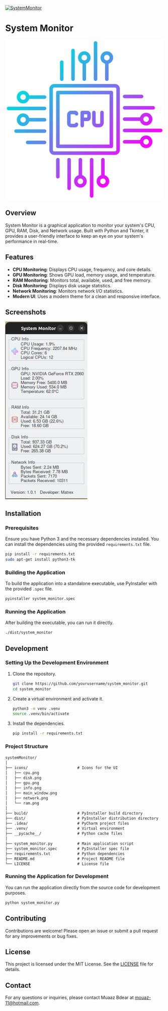 [![SystemMonitor](https://github.com/Mizoo1/systemMonitor/actions/workflows/ci-cd.yml/badge.svg)](https://github.com/Mizoo1/systemMonitor/actions/workflows/ci-cd.yml)
# System Monitor

![System Monitor Icon](icons/cpu.png)

## Overview

System Monitor is a graphical application to monitor your system's CPU, GPU, RAM, Disk, and Network usage. Built with Python and Tkinter, it provides a user-friendly interface to keep an eye on your system's performance in real-time.

## Features

- **CPU Monitoring**: Displays CPU usage, frequency, and core details.
- **GPU Monitoring**: Shows GPU load, memory usage, and temperature.
- **RAM Monitoring**: Monitors total, available, used, and free memory.
- **Disk Monitoring**: Displays disk usage statistics.
- **Network Monitoring**: Monitors network I/O statistics.
- **Modern UI**: Uses a modern theme for a clean and responsive interface.

## Screenshots

![System Monitor Screenshot](icons/main_window.png)

## Installation

### Prerequisites

Ensure you have Python 3 and the necessary dependencies installed. You can install the dependencies using the provided `requirements.txt` file.

```bash
pip install -r requirements.txt
sudo apt-get install python3-tk
```

### Building the Application

To build the application into a standalone executable, use PyInstaller with the provided `.spec` file.

```bash
pyinstaller system_monitor.spec
```

### Running the Application

After building the executable, you can run it directly.

```bash
./dist/system_monitor
```

## Development

### Setting Up the Development Environment

1. Clone the repository.
   ```bash
   git clone https://github.com/yourusername/system_monitor.git
   cd system_monitor
   ```

2. Create a virtual environment and activate it.
   ```bash
   python3 -m venv .venv
   source .venv/bin/activate
   ```

3. Install the dependencies.
   ```bash
   pip install -r requirements.txt
   ```

### Project Structure

```
systemMonitor/
│
├── icons/                      # Icons for the UI
│   ├── cpu.png
│   ├── disk.png
│   ├── gpu.png
│   ├── info.png
│   ├── main_window.png
│   ├── network.png
│   └── ram.png
│
├── build/                      # PyInstaller build directory
├── dist/                       # PyInstaller distribution directory
├── .idea/                      # PyCharm project files
├── .venv/                      # Virtual environment
├── __pycache__/                # Python cache files
│
├── system_monitor.py           # Main application script
├── system_monitor.spec         # PyInstaller spec file
├── requirements.txt            # Python dependencies
├── README.md                   # Project README file
└── LICENSE                     # License file
```

### Running the Application for Development

You can run the application directly from the source code for development purposes.

```bash
python system_monitor.py
```

## Contributing

Contributions are welcome! Please open an issue or submit a pull request for any improvements or bug fixes.

## License

This project is licensed under the MIT License. See the [LICENSE](LICENSE) file for details.

## Contact

For any questions or inquiries, please contact Muaaz Bdear at mouaz-11@hotmail.com.

